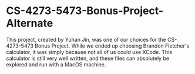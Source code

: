 # CS-4273-5473-Bonus-Project-Alternate

This project, created by Yuhan Jin, was one of our choices for the CS-4273-5473 Bonus Project. While we ended up choosing Brandon Fletcher's calculator, it was simply because
not all of us could use XCode. This calculator is still very well written, and these files can absolutely be explored and run with a MacOS machine.
